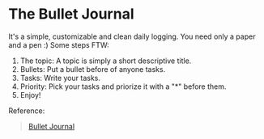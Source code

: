 # The Bullet Journal

It's a simple, customizable and clean daily logging. You need only a paper and a pen :)
Some steps FTW:
 
1. The topic: A topic is simply a short descriptive title.
2. Bullets: Put a bullet before of anyone tasks.
3. Tasks: Write your tasks.
4. Priority: Pick your tasks and priorize it with a "*" before them.
5. Enjoy!

Reference:

> [Bullet Journal](http://bulletjournal.com/get-started/) 
